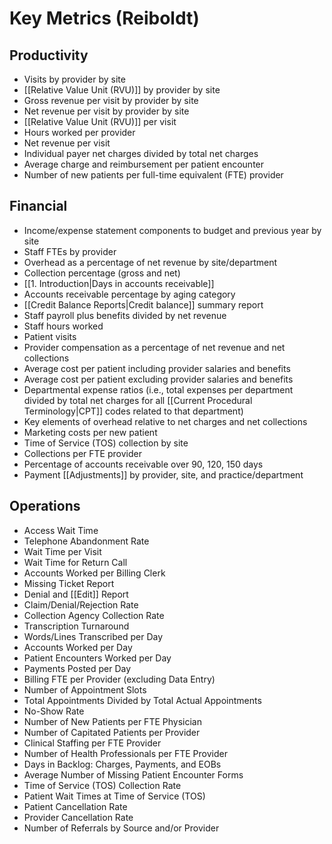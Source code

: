 # Key Metrics (Reiboldt)
## Productivity
- Visits by provider by site
- [[Relative Value Unit (RVU)]] by provider by site
- Gross revenue per visit by provider by site
- Net revenue per visit by provider by site
- [[Relative Value Unit (RVU)]] per visit
- Hours worked per provider
- Net revenue per visit
- Individual payer net charges divided by total net charges 
- Average charge and reimbursement per patient encounter
- Number of new patients per full-time equivalent (FTE) provider
## Financial 
- Income/expense statement components to budget and previous year by site
- Staff FTEs by provider
- Overhead as a percentage of net revenue by site/department
- Collection percentage (gross and net)
- [[1. Introduction|Days in accounts receivable]]
- Accounts receivable percentage by aging category
- [[Credit Balance Reports|Credit balance]] summary report
- Staff payroll plus benefits divided by net revenue
- Staff hours worked
- Patient visits
- Provider compensation as a percentage of net revenue and net collections
- Average cost per patient including provider salaries and benefits
- Average cost per patient excluding provider salaries and benefits
- Departmental expense ratios (i.e., total expenses per department divided by total net charges for all [[Current Procedural Terminology|CPT]] codes related to that department)
- Key elements of overhead relative to net charges and net collections
- Marketing costs per new patient
- Time of Service (TOS) collection by site
- Collections per FTE provider
- Percentage of accounts receivable over 90, 120, 150 days
- Payment [[Adjustments]] by provider, site, and practice/department
## Operations
- Access Wait Time 
- Telephone Abandonment Rate
- Wait Time per Visit
- Wait Time for Return Call
- Accounts Worked per Billing Clerk
- Missing Ticket Report
- Denial and [[Edit]] Report
- Claim/Denial/Rejection Rate
- Collection Agency Collection Rate
- Transcription Turnaround
- Words/Lines Transcribed per Day
- Accounts Worked per Day
- Patient Encounters Worked per Day
- Payments Posted per Day
- Billing FTE per Provider (excluding Data Entry)
- Number of Appointment Slots
- Total Appointments Divided by Total Actual Appointments
- No-Show Rate
- Number of New Patients per FTE Physician
- Number of Capitated Patients per Provider
- Clinical Staffing per FTE Provider
- Number of Health Professionals per FTE Provider
- Days in Backlog: Charges, Payments, and EOBs
- Average Number of Missing Patient Encounter Forms
- Time of Service (TOS) Collection Rate
- Patient Wait Times at Time of Service (TOS)
- Patient Cancellation Rate
- Provider Cancellation Rate
- Number of Referrals by Source and/or Provider